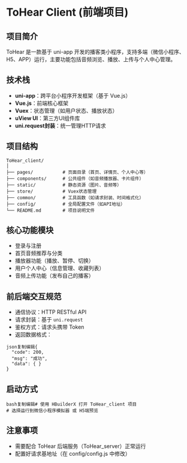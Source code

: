 # ToHear Client (前端项目)

## 项目简介
ToHear 是一款基于 uni-app 开发的播客类小程序，支持多端（微信小程序、H5、APP）运行，主要功能包括音频浏览、播放、上传与个人中心管理。

## 技术栈
- **uni-app**：跨平台小程序开发框架（基于 Vue.js）
- **Vue.js**：前端核心框架
- **Vuex**：状态管理（如用户状态、播放状态）
- **uView UI**：第三方UI组件库
- **uni.request封装**：统一管理HTTP请求

## 项目结构
```plaintext
ToHear_client/
│
├── pages/           # 页面目录（首页、详情页、个人中心等）
├── components/      # 公共组件（如音频播放器、卡片组件）
├── static/          # 静态资源（图片、音频等）
├── store/           # Vuex状态管理
├── common/          # 工具函数（如请求封装、时间格式化）
├── config/          # 全局配置文件（如API地址）
└── README.md        # 项目说明文件
```

## 核心功能模块

- 登录与注册
- 首页音频推荐与分类
- 播放器功能（播放、暂停、切换）
- 用户个人中心（信息管理、收藏列表）
- 音频上传功能（发布自己的播客）

## 前后端交互规范

- 通信协议：HTTP RESTful API
- 请求封装：基于 `uni.request`
- 鉴权方式：请求头携带 Token
- 返回数据格式：

```
json复制编辑{
  "code": 200,
  "msg": "成功",
  "data": { }
}
```

## 启动方式

```
bash复制编辑# 使用 HBuilderX 打开 ToHear_client 项目
# 选择运行到微信小程序模拟器 或 H5端预览
```

## 注意事项

- 需要配合 ToHear 后端服务（ToHear_server）正常运行
- 配置好请求基地址（在 config/config.js 中修改）